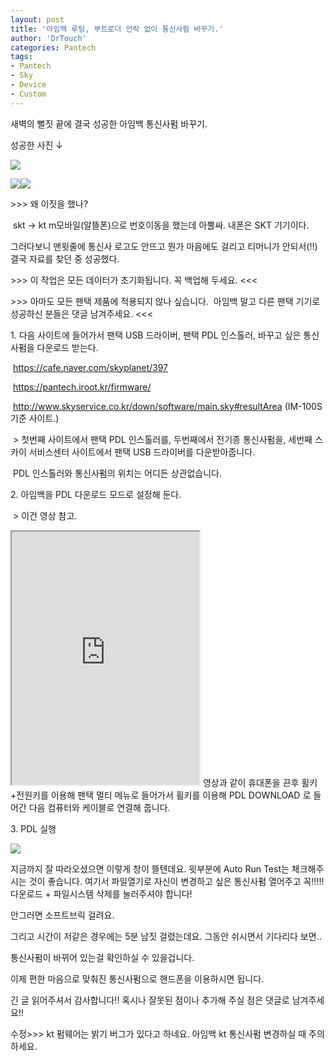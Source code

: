 ```yaml
---
layout: post
title: '아임백 루팅, 부트로더 언락 없이 통신사펌 바꾸기.'
author: 'DrTouch'
categories: Pantech
tags:
- Pantech
- Sky
- Device
- Custom
---
```



<script> location.href='https://cafe.naver.com/develoid/843668' ; </script>

새벽의 뻘짓 끝에 결국 성공한 아임백 통신사펌 바꾸기.<p>성공한 사진&nbsp;↓</p>
<p><p><img src="https://cafeptthumb-phinf.pstatic.net/MjAxOTAxMTNfMjI5/MDAxNTQ3MzUxMTczMzk1.nTyhHmW4iI7FGtJS46SSFiHdFfC0gRNlNOUuoFKHonQg.DQicbZVHVP-D2ZROvEj7mmg5eFFFKH_O6lz5OJLVga4g.JPEG.sychang353/P10200701.JPG?type=w740"></p>
<p><p><img src="https://cafeptthumb-phinf.pstatic.net/MjAxOTAxMTNfMjUy/MDAxNTQ3MzUwMjM3MDEy.6mykSryU_fHVzTqSAxcc59nuyOqaSS7RPvK3-zSV9CMg._SyRynYxgP_MwUhOt_y19PdrjU6FigCNfizQ4ek1NxQg.PNG.sychang353/Screenshot_20190113-1227411.png?type=w740"><img src="https://cafeptthumb-phinf.pstatic.net/MjAxOTAxMTNfMjMx/MDAxNTQ3MzUwMjM3Mzg0.q1sTiSO5T-OU9ir5Ctc3rtzJVM_FoSU_GFyZKdeziKUg.4H4GVfA9o9qKslDYGByKF_7c41WCuw5lDafxTQHk_Jsg.PNG.sychang353/%EC%BA%A1%EC%B2%98.PNG?type=w740"><p>&gt;&gt;&gt; 왜 이짓을 했나?</p>
<p>&nbsp;skt&nbsp;→ kt m모바일(알뜰폰)으로 번호이동을 했는데 아뿔싸. 내폰은 SKT 기기이다.</p>
<p>그러다보니 맨윗줄에 통신사 로고도 안뜨고 뭔가 마음에도 걸리고 티머니가 안되서(!!) 결국 자료를 찾던 중 성공했다.</p>
<p>&gt;&gt;&gt; 이 작업은 모든 데이터가 초기화됩니다. 꼭 백업해 두세요. &lt;&lt;&lt;</p>
</p>
<p>&gt;&gt;&gt; 아마도 모든 팬택 제품에 적용되지 않나 싶습니다.&nbsp; 아임백 말고 다른 팬택 기기로 성공하신 분들은 댓글 남겨주세요. &lt;&lt;&lt;</p>
<p>1. 다음 사이트에 들어가서 팬택 USB 드라이버, 팬택 PDL 인스톨러, 바꾸고 싶은 통신사펌을 다운로드 받는다.</p>
<p>&nbsp;<a href="https://cafe.naver.com/skyplanet/397/">https://cafe.naver.com/skyplanet/397</a></p>
<p>&nbsp;<a href="https://pantech.iroot.kr/firmware/">https://pantech.iroot.kr/firmware/</a></p>
<p>&nbsp;<a href="http://www.skyservice.co.kr/down/software/main.sky#resultArea">http://www.skyservice.co.kr/down/software/main.sky#resultArea</a> (IM-100S 기준 사이트.)</p>
<p>&nbsp;&gt; 첫번째 사이트에서 팬택 PDL 인스톨러를, 두번째에서 전기종 통신사펌을, 세번째 스카이 서비스센터 사이트에서 팬택 USB 드라이버를 다운받아줍니다.</p>
<p>&nbsp;PDL 인스톨러와 통신사펌의 위치는 어디든 상관없습니다.</p>
<p>2. 아임백을 PDL 다운로드 모드로 설정해 둔다.</p>
<p>&nbsp;&gt; 이건 영상 참고.</p>
<p><iframe frame scrolling="no" name="mplayer" title="플레이어"  height="405" src="https://serviceapi.nmv.naver.com/view/ugcPlayer.nhn?vid=3CC9F477E465AE1A60CF4AAAC45AA20D9C99&amp;inKey=V121207db178b33a9fdb96ac265f0176e6ecc58d5d3cec484632bf947b6610a93619f6ac265f0176e6ecc&amp;wmode=opaque&amp;hasLink=1&amp;autoPlay=false&amp;beginTime=0" allowfullscreen="allowfullscreen"></iframe>&nbsp;영상과 같이 휴대폰을 끈후 휠키+전원키를 이용해 팬택 멀티 메뉴로 들어가서 휠키를 이용해 PDL DOWNLOAD 로 들어간 다음 컴퓨터와 케이블로 연결해 줍니다.</p>
<p>3. PDL 실행</p>
<p><img src="https://cafeptthumb-phinf.pstatic.net/MjAxOTAxMTNfMjgw/MDAxNTQ3MzUyODY3NDc5.fsOpDLDn0GHieR5IeTGL7p1g_T207JAIV6RvLV_K4e4g.GuJ_589MqjShGuhTvf8ICeGIpV7-zOg9s1jxw9k_Yysg.PNG.sychang353/%EC%BA%A1%EC%B2%98.PNG?type=w740"></p>
<p>지금까지 잘 따라오셨으면 이렇게 창이 뜰텐데요. 윗부분에 Auto Run Test는 체크해주시는 것이 좋습니다. 여기서 파일열기로 자신이 변경하고 싶은 통신사펌 열어주고 꼭!!!!! 다운로드 + 파일시스템 삭제를 눌러주셔야 합니다!</p>
<p>안그러면 소프트브릭 걸려요.</p>
<p>그리고 시간이 저같은 경우에는 5분 남짓 걸렸는데요. 그동안 쉬시면서 기다리다 보면..</p>
<p>통신사펌이 바뀌어 있는걸 확인하실 수 있을겁니다.</p>
<p>이제 편한 마음으로 맞춰진 통신사펌으로 핸드폰을 이용하시면 됩니다.</p>
<p>긴 글 읽어주셔서 감사합니다!! 혹시나 잘못된 점이나 추가해 주실 점은 댓글로 남겨주세요!!</p>
<p>수정&gt;&gt;&gt; kt 펌웨어는 밝기 버그가 있다고 하네요. 아임백 kt 통신사펌 변경하실 때 주의하세요.</p>

